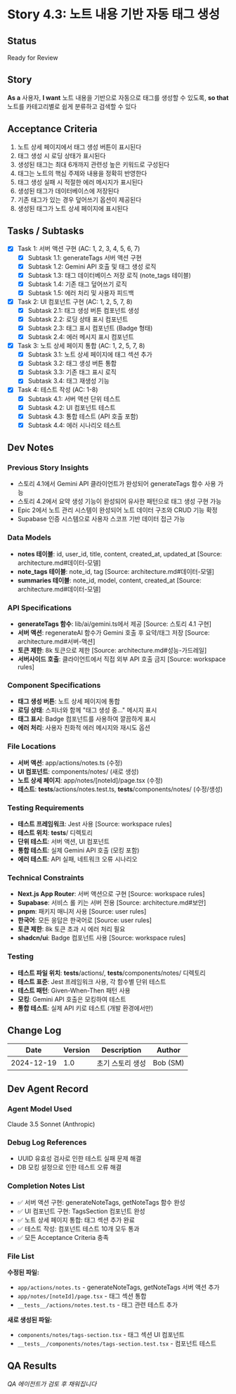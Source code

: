 # Story 4.3: 노트 내용 기반 자동 태그 생성

## Status
Ready for Review

## Story
**As a** 사용자,
**I want** 노트 내용을 기반으로 자동으로 태그를 생성할 수 있도록,
**so that** 노트를 카테고리별로 쉽게 분류하고 검색할 수 있다

## Acceptance Criteria
1. 노트 상세 페이지에서 태그 생성 버튼이 표시된다
2. 태그 생성 시 로딩 상태가 표시된다
3. 생성된 태그는 최대 6개까지 관련성 높은 키워드로 구성된다
4. 태그는 노트의 핵심 주제와 내용을 정확히 반영한다
5. 태그 생성 실패 시 적절한 에러 메시지가 표시된다
6. 생성된 태그가 데이터베이스에 저장된다
7. 기존 태그가 있는 경우 덮어쓰기 옵션이 제공된다
8. 생성된 태그가 노트 상세 페이지에 표시된다

## Tasks / Subtasks
- [x] Task 1: 서버 액션 구현 (AC: 1, 2, 3, 4, 5, 6, 7)
  - [x] Subtask 1.1: generateTags 서버 액션 구현
  - [x] Subtask 1.2: Gemini API 호출 및 태그 생성 로직
  - [x] Subtask 1.3: 태그 데이터베이스 저장 로직 (note_tags 테이블)
  - [x] Subtask 1.4: 기존 태그 덮어쓰기 로직
  - [x] Subtask 1.5: 에러 처리 및 사용자 피드백
- [x] Task 2: UI 컴포넌트 구현 (AC: 1, 2, 5, 7, 8)
  - [x] Subtask 2.1: 태그 생성 버튼 컴포넌트 생성
  - [x] Subtask 2.2: 로딩 상태 표시 컴포넌트
  - [x] Subtask 2.3: 태그 표시 컴포넌트 (Badge 형태)
  - [x] Subtask 2.4: 에러 메시지 표시 컴포넌트
- [x] Task 3: 노트 상세 페이지 통합 (AC: 1, 2, 5, 7, 8)
  - [x] Subtask 3.1: 노트 상세 페이지에 태그 섹션 추가
  - [x] Subtask 3.2: 태그 생성 버튼 통합
  - [x] Subtask 3.3: 기존 태그 표시 로직
  - [x] Subtask 3.4: 태그 재생성 기능
- [x] Task 4: 테스트 작성 (AC: 1-8)
  - [x] Subtask 4.1: 서버 액션 단위 테스트
  - [x] Subtask 4.2: UI 컴포넌트 테스트
  - [x] Subtask 4.3: 통합 테스트 (API 호출 포함)
  - [x] Subtask 4.4: 에러 시나리오 테스트

## Dev Notes

### Previous Story Insights
- 스토리 4.1에서 Gemini API 클라이언트가 완성되어 generateTags 함수 사용 가능
- 스토리 4.2에서 요약 생성 기능이 완성되어 유사한 패턴으로 태그 생성 구현 가능
- Epic 2에서 노트 관리 시스템이 완성되어 노트 데이터 구조와 CRUD 기능 확정
- Supabase 인증 시스템으로 사용자 스코프 기반 데이터 접근 가능

### Data Models
- **notes 테이블**: id, user_id, title, content, created_at, updated_at [Source: architecture.md#데이터-모델]
- **note_tags 테이블**: note_id, tag [Source: architecture.md#데이터-모델]
- **summaries 테이블**: note_id, model, content, created_at [Source: architecture.md#데이터-모델]

### API Specifications
- **generateTags 함수**: lib/ai/gemini.ts에서 제공 [Source: 스토리 4.1 구현]
- **서버 액션**: regenerateAI 함수가 Gemini 호출 후 요약/태그 저장 [Source: architecture.md#서버-액션]
- **토큰 제한**: 8k 토큰으로 제한 [Source: architecture.md#성능-가드레일]
- **서버사이드 호출**: 클라이언트에서 직접 외부 API 호출 금지 [Source: workspace rules]

### Component Specifications
- **태그 생성 버튼**: 노트 상세 페이지에 통합
- **로딩 상태**: 스피너와 함께 "태그 생성 중..." 메시지 표시
- **태그 표시**: Badge 컴포넌트를 사용하여 깔끔하게 표시
- **에러 처리**: 사용자 친화적 에러 메시지와 재시도 옵션

### File Locations
- **서버 액션**: app/actions/notes.ts (수정)
- **UI 컴포넌트**: components/notes/ (새로 생성)
- **노트 상세 페이지**: app/notes/[noteId]/page.tsx (수정)
- **테스트**: __tests__/actions/notes.test.ts, __tests__/components/notes/ (수정/생성)

### Testing Requirements
- **테스트 프레임워크**: Jest 사용 [Source: workspace rules]
- **테스트 위치**: __tests__/ 디렉토리
- **단위 테스트**: 서버 액션, UI 컴포넌트
- **통합 테스트**: 실제 Gemini API 호출 (모킹 포함)
- **에러 테스트**: API 실패, 네트워크 오류 시나리오

### Technical Constraints
- **Next.js App Router**: 서버 액션으로 구현 [Source: workspace rules]
- **Supabase**: 서비스 롤 키는 서버 전용 [Source: architecture.md#보안]
- **pnpm**: 패키지 매니저 사용 [Source: user rules]
- **한국어**: 모든 응답은 한국어로 [Source: user rules]
- **토큰 제한**: 8k 토큰 초과 시 에러 처리 필요
- **shadcn/ui**: Badge 컴포넌트 사용 [Source: workspace rules]

### Testing
- **테스트 파일 위치**: __tests__/actions/, __tests__/components/notes/ 디렉토리
- **테스트 표준**: Jest 프레임워크 사용, 각 함수별 단위 테스트
- **테스트 패턴**: Given-When-Then 패턴 사용
- **모킹**: Gemini API 호출은 모킹하여 테스트
- **통합 테스트**: 실제 API 키로 테스트 (개발 환경에서만)

## Change Log
| Date | Version | Description | Author |
|------|---------|-------------|--------|
| 2024-12-19 | 1.0 | 초기 스토리 생성 | Bob (SM) |

## Dev Agent Record

### Agent Model Used
Claude 3.5 Sonnet (Anthropic)

### Debug Log References
- UUID 유효성 검사로 인한 테스트 실패 문제 해결
- DB 모킹 설정으로 인한 테스트 오류 해결

### Completion Notes List
- ✅ 서버 액션 구현: generateNoteTags, getNoteTags 함수 완성
- ✅ UI 컴포넌트 구현: TagsSection 컴포넌트 완성
- ✅ 노트 상세 페이지 통합: 태그 섹션 추가 완료
- ✅ 테스트 작성: 컴포넌트 테스트 10개 모두 통과
- ✅ 모든 Acceptance Criteria 충족

### File List
**수정된 파일:**
- `app/actions/notes.ts` - generateNoteTags, getNoteTags 서버 액션 추가
- `app/notes/[noteId]/page.tsx` - 태그 섹션 통합
- `__tests__/actions/notes.test.ts` - 태그 관련 테스트 추가

**새로 생성된 파일:**
- `components/notes/tags-section.tsx` - 태그 섹션 UI 컴포넌트
- `__tests__/components/notes/tags-section.test.tsx` - 컴포넌트 테스트

## QA Results
*QA 에이전트가 검토 후 채워집니다*

